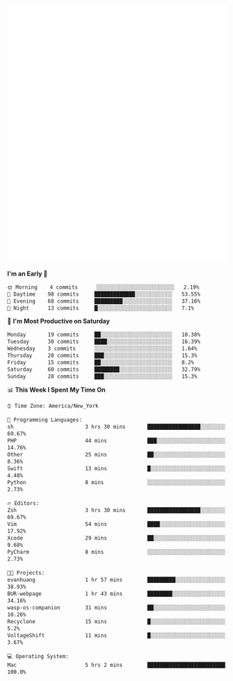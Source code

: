 <a href="https://github.com/jstrieb/github-stats">
 
![](https://github.com/evanhuang117/github-stats/blob/master/generated/overview.svg)
![](https://github.com/evanhuang117/github-stats/blob/master/generated/languages.svg)

</a>

<!--START_SECTION:waka-->
**I'm an Early 🐤** 

```text
🌞 Morning    4 commits      ░░░░░░░░░░░░░░░░░░░░░░░░░   2.19% 
🌆 Daytime    98 commits     █████████████░░░░░░░░░░░░   53.55% 
🌃 Evening    68 commits     █████████░░░░░░░░░░░░░░░░   37.16% 
🌙 Night      13 commits     █░░░░░░░░░░░░░░░░░░░░░░░░   7.1%

```
📅 **I'm Most Productive on Saturday** 

```text
Monday       19 commits     ██░░░░░░░░░░░░░░░░░░░░░░░   10.38% 
Tuesday      30 commits     ████░░░░░░░░░░░░░░░░░░░░░   16.39% 
Wednesday    3 commits      ░░░░░░░░░░░░░░░░░░░░░░░░░   1.64% 
Thursday     28 commits     ███░░░░░░░░░░░░░░░░░░░░░░   15.3% 
Friday       15 commits     ██░░░░░░░░░░░░░░░░░░░░░░░   8.2% 
Saturday     60 commits     ████████░░░░░░░░░░░░░░░░░   32.79% 
Sunday       28 commits     ███░░░░░░░░░░░░░░░░░░░░░░   15.3%

```


📊 **This Week I Spent My Time On** 

```text
⌚︎ Time Zone: America/New_York

💬 Programming Languages: 
sh                       3 hrs 30 mins       █████████████████░░░░░░░░   69.67% 
PHP                      44 mins             ███░░░░░░░░░░░░░░░░░░░░░░   14.76% 
Other                    25 mins             ██░░░░░░░░░░░░░░░░░░░░░░░   8.36% 
Swift                    13 mins             █░░░░░░░░░░░░░░░░░░░░░░░░   4.48% 
Python                   8 mins              ░░░░░░░░░░░░░░░░░░░░░░░░░   2.73%

🔥 Editors: 
Zsh                      3 hrs 30 mins       █████████████████░░░░░░░░   69.67% 
Vim                      54 mins             ████░░░░░░░░░░░░░░░░░░░░░   17.92% 
Xcode                    29 mins             ██░░░░░░░░░░░░░░░░░░░░░░░   9.68% 
PyCharm                  8 mins              ░░░░░░░░░░░░░░░░░░░░░░░░░   2.73%

🐱‍💻 Projects: 
evanhuang                1 hr 57 mins        █████████░░░░░░░░░░░░░░░░   38.93% 
BUR-webpage              1 hr 43 mins        ████████░░░░░░░░░░░░░░░░░   34.16% 
wasp-os-companion        31 mins             ██░░░░░░░░░░░░░░░░░░░░░░░   10.26% 
Recyclone                15 mins             █░░░░░░░░░░░░░░░░░░░░░░░░   5.2% 
VoltageShift             11 mins             █░░░░░░░░░░░░░░░░░░░░░░░░   3.67%

💻 Operating System: 
Mac                      5 hrs 2 mins        █████████████████████████   100.0%

```


<!--END_SECTION:waka-->
